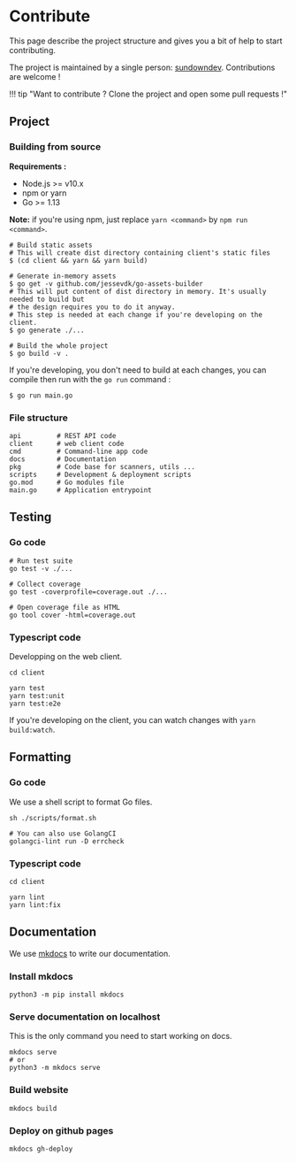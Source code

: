 # Contribute

This page describe the project structure and gives you a bit of help to start contributing.

The project is maintained by a single person: [sundowndev](https://github.com/sundowndev). Contributions are welcome !

!!! tip "Want to contribute ? Clone the project and open some pull requests !"

## Project

### Building from source

**Requirements :**

- Node.js >= v10.x
- npm or yarn
- Go >= 1.13

**Note:** if you're using npm, just replace `yarn <command>` by `npm run <command>`.

```shell
# Build static assets
# This will create dist directory containing client's static files
$ (cd client && yarn && yarn build)

# Generate in-memory assets
$ go get -v github.com/jessevdk/go-assets-builder
# This will put content of dist directory in memory. It's usually needed to build but
# the design requires you to do it anyway.
# This step is needed at each change if you're developing on the client.
$ go generate ./...

# Build the whole project
$ go build -v .
```

If you're developing, you don't need to build at each changes, you can compile then run with the `go run` command :

```
$ go run main.go
```

### File structure

```shell
api         # REST API code
client      # web client code
cmd         # Command-line app code
docs        # Documentation
pkg         # Code base for scanners, utils ...
scripts     # Development & deployment scripts
go.mod      # Go modules file
main.go     # Application entrypoint
```

## Testing

### Go code

```shell
# Run test suite
go test -v ./...

# Collect coverage
go test -coverprofile=coverage.out ./...

# Open coverage file as HTML
go tool cover -html=coverage.out
```

### Typescript code

Developping on the web client.

```shell
cd client

yarn test
yarn test:unit
yarn test:e2e
```

If you're developing on the client, you can watch changes with `yarn build:watch`.

## Formatting

### Go code

We use a shell script to format Go files.

```shell
sh ./scripts/format.sh

# You can also use GolangCI
golangci-lint run -D errcheck
```

### Typescript code

```shell
cd client

yarn lint
yarn lint:fix
```

## Documentation

We use [mkdocs](https://www.mkdocs.org/) to write our documentation.

### Install mkdocs

```shell
python3 -m pip install mkdocs
```

### Serve documentation on localhost

This is the only command you need to start working on docs.

```shell
mkdocs serve
# or
python3 -m mkdocs serve
```

### Build website

```shell
mkdocs build
```

### Deploy on github pages

```shell
mkdocs gh-deploy
```
